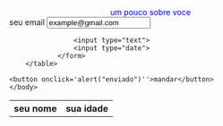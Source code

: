 <!DOCTYPE html>
<html>
    <head>
        <title>formulario</title>
    </head>
    <body>
        <div style="color: blue;size: 20cm;text-align: center;">um pouco sobre voce</div>
        <form>
        <label for="email">seu email</label>
        <input type="text" id="email"
        name="email"
        value="example@gmail.com">
        </form>
        <table>
            <tr>
                <th>seu nome</th><th>sua idade</th>
            </tr>
                <form>
        
                    <input type="text"> 
                    <input type="date">
                </form>
        </table>
        
    <button onclick='alert("enviado")''>mandar</button>
    </body>
</html>

